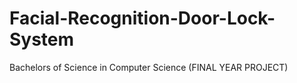# Facial-Recognition-Door-Lock-System
Bachelors of Science in Computer Science (FINAL YEAR PROJECT)

